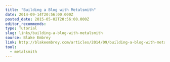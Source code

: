 ```yaml
---
title: "Building a Blog with Metalsmith"
date: 2014-09-14T20:56:00.000Z
posted_date: 2015-05-02T20:56:00.000Z
editor_recommends:
type: Tutorial
slug: links/building-a-blog-with-metalsmith
source: Blake Embrey
link: http://blakeembrey.com/articles/2014/09/building-a-blog-with-metalsmith
tool:
  - metalsmith
---
```





